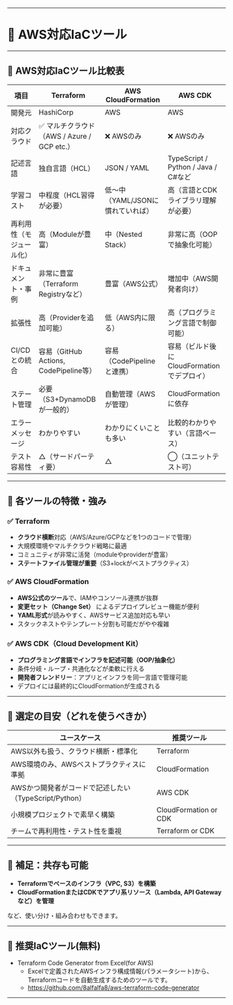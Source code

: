
---

# 🚀 AWS対応IaCツール

---

## 🧩 AWS対応IaCツール比較表

| 項目           | Terraform                         | AWS CloudFormation    | AWS CDK                           |
| ------------ | --------------------------------- | --------------------- | --------------------------------- |
| 開発元          | HashiCorp                         | AWS                   | AWS                               |
| 対応クラウド       | ✅ マルチクラウド（AWS / Azure / GCP etc.） | ❌ AWSのみ               | ❌ AWSのみ                           |
| 記述言語         | 独自言語（HCL）                         | JSON / YAML           | TypeScript / Python / Java / C#など |
| 学習コスト        | 中程度（HCL習得が必要）                     | 低〜中（YAML/JSONに慣れていれば） | 高（言語とCDKライブラリ理解が必要）               |
| 再利用性（モジュール化） | 高（Moduleが豊富）                      | 中（Nested Stack）       | 非常に高（OOPで抽象化可能）                   |
| ドキュメント・事例    | 非常に豊富（Terraform Registryなど）       | 豊富（AWS公式）             | 増加中（AWS開発者向け）                     |
| 拡張性          | 高（Providerを追加可能）                  | 低（AWS内に限る）            | 高（プログラミング言語で制御可能）                 |
| CI/CDとの統合    | 容易（GitHub Actions, CodePipeline等） | 容易（CodePipelineと連携）   | 容易（ビルド後にCloudFormationでデプロイ）      |
| ステート管理       | 必要（S3+DynamoDBが一般的）               | 自動管理（AWSが管理）          | CloudFormationに依存                 |
| エラーメッセージ     | わかりやすい                            | わかりにくいことも多い           | 比較的わかりやすい（言語ベース）                  |
| テスト容易性       | △（サードパーティ要）                       | △                     | ◯（ユニットテスト可）                       |

---

## 📝 各ツールの特徴・強み

### ✅ Terraform

* **クラウド横断**対応（AWS/Azure/GCPなどを1つのコードで管理）
* 大規模環境やマルチクラウド戦略に最適
* コミュニティが非常に活発（moduleやproviderが豊富）
* **ステートファイル管理が重要**（S3+lockがベストプラクティス）

### ✅ AWS CloudFormation

* **AWS公式のツール**で、IAMやコンソール連携が抜群
* **変更セット（Change Set）** によるデプロイプレビュー機能が便利
* **YAML形式**が読みやすく、AWSサービス追加対応も早い
* スタックネストやテンプレート分割も可能だがやや複雑

### ✅ AWS CDK（Cloud Development Kit）

* **プログラミング言語でインフラを記述可能（OOP/抽象化）**
* 条件分岐・ループ・共通化などが柔軟に行える
* **開発者フレンドリー**：アプリとインフラを同一言語で管理可能
* デプロイには最終的にCloudFormationが生成される

---

## 🎯 選定の目安（どれを使うべきか）

| ユースケース                                | 推奨ツール                 |
| ------------------------------------- | --------------------- |
| AWS以外も扱う、クラウド横断・標準化                   | Terraform             |
| AWS環境のみ、AWSベストプラクティスに準拠               | CloudFormation        |
| AWSかつ開発者がコードで記述したい（TypeScript/Python） | AWS CDK               |
| 小規模プロジェクトで素早く構築                       | CloudFormation or CDK |
| チームで再利用性・テスト性を重視                      | Terraform or CDK      |

---

## 🧪 補足：共存も可能

* **Terraformでベースのインフラ（VPC, S3）を構築**
* **CloudFormationまたはCDKでアプリ系リソース（Lambda, API Gatewayなど）を管理**

など、使い分け・組み合わせもできます。

---
## 📝 推奨IaCツール(無料)

* Terraform Code Generator from Excel(for AWS)
  - Excelで定義されたAWSインフラ構成情報(パラメータシート)から、Terraformコードを自動生成するためのツールです。
  - https://github.com/8alfalfa8/aws-terraform-code-generator
---
